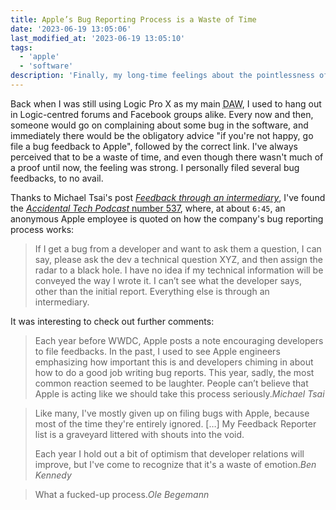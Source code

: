 ```yaml
---
title: Apple’s Bug Reporting Process is a Waste of Time
date: '2023-06-19 13:05:06'
last_modified_at: '2023-06-19 13:05:10'
tags:
  - 'apple'
  - 'software'
description: 'Finally, my long-time feelings about the pointlessness of filing bug reports to Apple is backed by proof.'
---
```

Back when I was still using Logic Pro X as my main <abbr title="Digital Audio Workstation">DAW</abbr>, I used to hang out in Logic-centred forums and Facebook groups alike. Every now and then, someone would go on complaining about some bug in the software, and immediately there would be the obligatory advice "if you're not happy, go file a bug feedback to Apple", followed by the correct link. I've always perceived that to be a waste of time, and even though there wasn't much of a proof until now, the feeling was strong. I personally filed several bug feedbacks, to no avail.

Thanks to Michael Tsai's post [_Feedback through an intermediary_](https://mjtsai.com/blog/2023/06/09/feedback-through-an-intermediary/), I've found the [_Accidental Tech Podcast_ number 537](https://atp.fm/537), where, at about `6:45`, an anonymous Apple employee is quoted on how the company's bug reporting process works:

> If I get a bug from a developer and want to ask them a question, I can say, please ask the dev a technical question XYZ, and then assign the radar to a black hole. I have no idea if my technical information will be conveyed the way I wrote it. I can’t see what the developer says, other than the initial report. Everything else is through an intermediary.

It was interesting to check out further comments:

> Each year before WWDC, Apple posts a note encouraging developers to file feedbacks. In the past, I used to see Apple engineers emphasizing how important this is and developers chiming in about how to do a good job writing bug reports. This year, sadly, the most common reaction seemed to be laughter. People can’t believe that Apple is acting like we should take this process seriously.<cite>Michael Tsai</cite>

> Like many, I've mostly given up on filing bugs with Apple, because most of the time they're entirely ignored. [&hellip;] My Feedback Reporter list is a graveyard littered with shouts into the void.
> 
> Each year I hold out a bit of optimism that developer relations will improve, but I've come to recognize that it's a waste of emotion.<cite>Ben Kennedy</cite>

> What a fucked-up process.<cite>Ole Begemann</cite>